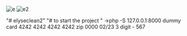 


![e](https://user-images.githubusercontent.com/78540958/217917628-03b0e3fd-7e91-4139-9821-077089de3050.png)
![e2](https://user-images.githubusercontent.com/78540958/217917641-d158e0e9-e797-43ad-9a82-0d47e9a48e67.png)

"# elyseclean2"
"# to start the project "
->php -S 127.0.0.1:8000
dummy card 4242 4242 4242 4242
zip 0000
02/23
3 digit - 567

